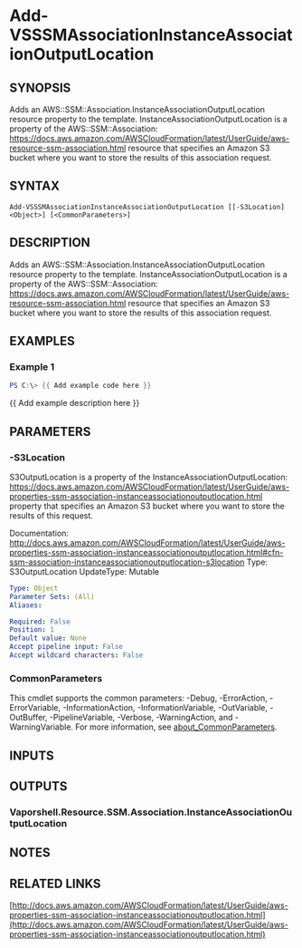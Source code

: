 # Add-VSSSMAssociationInstanceAssociationOutputLocation

## SYNOPSIS
Adds an AWS::SSM::Association.InstanceAssociationOutputLocation resource property to the template.
InstanceAssociationOutputLocation is a property of the AWS::SSM::Association: https://docs.aws.amazon.com/AWSCloudFormation/latest/UserGuide/aws-resource-ssm-association.html resource that specifies an Amazon S3 bucket where you want to store the results of this association request.

## SYNTAX

```
Add-VSSSMAssociationInstanceAssociationOutputLocation [[-S3Location] <Object>] [<CommonParameters>]
```

## DESCRIPTION
Adds an AWS::SSM::Association.InstanceAssociationOutputLocation resource property to the template.
InstanceAssociationOutputLocation is a property of the AWS::SSM::Association: https://docs.aws.amazon.com/AWSCloudFormation/latest/UserGuide/aws-resource-ssm-association.html resource that specifies an Amazon S3 bucket where you want to store the results of this association request.

## EXAMPLES

### Example 1
```powershell
PS C:\> {{ Add example code here }}
```

{{ Add example description here }}

## PARAMETERS

### -S3Location
S3OutputLocation is a property of the InstanceAssociationOutputLocation: https://docs.aws.amazon.com/AWSCloudFormation/latest/UserGuide/aws-properties-ssm-association-instanceassociationoutputlocation.html property that specifies an Amazon S3 bucket where you want to store the results of this request.

Documentation: http://docs.aws.amazon.com/AWSCloudFormation/latest/UserGuide/aws-properties-ssm-association-instanceassociationoutputlocation.html#cfn-ssm-association-instanceassociationoutputlocation-s3location
Type: S3OutputLocation
UpdateType: Mutable

```yaml
Type: Object
Parameter Sets: (All)
Aliases:

Required: False
Position: 1
Default value: None
Accept pipeline input: False
Accept wildcard characters: False
```

### CommonParameters
This cmdlet supports the common parameters: -Debug, -ErrorAction, -ErrorVariable, -InformationAction, -InformationVariable, -OutVariable, -OutBuffer, -PipelineVariable, -Verbose, -WarningAction, and -WarningVariable. For more information, see [about_CommonParameters](http://go.microsoft.com/fwlink/?LinkID=113216).

## INPUTS

## OUTPUTS

### Vaporshell.Resource.SSM.Association.InstanceAssociationOutputLocation
## NOTES

## RELATED LINKS

[http://docs.aws.amazon.com/AWSCloudFormation/latest/UserGuide/aws-properties-ssm-association-instanceassociationoutputlocation.html](http://docs.aws.amazon.com/AWSCloudFormation/latest/UserGuide/aws-properties-ssm-association-instanceassociationoutputlocation.html)

